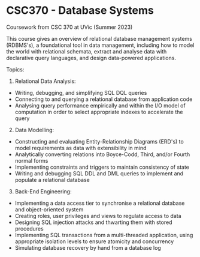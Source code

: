 # CSC370 - Database Systems
Coursework from CSC 370 at UVic (Summer 2023)

This course gives an overview of relational database management systems (RDBMS's), a foundational tool in data management, including how to model the world with relational schemata, extract and analyse data with declarative query languages, and design data-powered applications.

Topics:
1. Relational Data Analysis:
  - Writing, debugging, and simplifying SQL DQL queries
  - Connecting to and querying a relational database from application code
  - Analysing query performance empirically and within the I/O model of computation in order to select appropriate indexes to accelerate the query
2. Data Modelling:
  - Constructing and evaluating Entity-Relationship Diagrams (ERD's) to model requirements as data with extensibility in mind
  - Analytically converting relations into Boyce-Codd, Third, and/or Fourth normal forms
  - Implementing constraints and triggers to maintain consistency of state
  - Writing and debugging SQL DDL and DML queries to implement and populate a relational database
3. Back-End Engineering:
  - Implementing a data access tier to synchronise a relational database and object-oriented system
  - Creating roles, user privileges and views to regulate access to data
  - Designing SQL injection attacks and thwarting them with stored procedures
  - Implementing SQL transactions from a multi-threaded application, using appropriate isolation levels to ensure atomicity and concurrency
  - Simulating database recovery by hand from a database log
